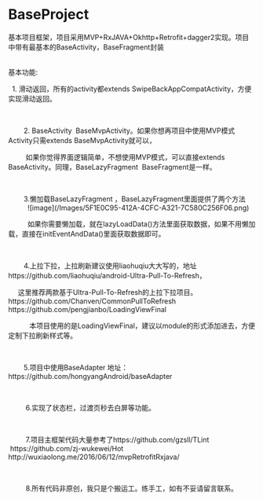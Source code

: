# BaseProject<br />
基本项目框架，项目采用MVP+RxJAVA+Okhttp+Retrofit+dagger2实现。项目中带有最基本的BaseActivity，BaseFragment封装<br />
<br />

<p>
	基本功能:
</p>
<p>
	<span style="white-space:pre">	</span>1. 滑动返回，所有的activity都extends SwipeBackAppCompatActivity，方便实现滑动返回。
</p>
<p>
	<br />
	
</p>
&nbsp; &nbsp; &nbsp; &nbsp; 2. BaseActivity &nbsp;BaseMvpActivity。如果你想再项目中使用MVP模式 Activity只需extends BaseMvpActivity就可以，<br />

<p>
	&nbsp; &nbsp; &nbsp; &nbsp; &nbsp;如果你觉得界面逻辑简单，不想使用MVP模式，可以直接extends BaseActivity。同理，BaseLazyFragment &nbsp;BaseFragment是一样。
</p>
<p>
	<br />
	
</p>
&nbsp; &nbsp; &nbsp; &nbsp; 3.懒加载BaseLazyFragment ，BaseLazyFragment里面提供了两个方法<br />
&nbsp; &nbsp; &nbsp; &nbsp; &nbsp; ![image](/Images/5F1E0C95-412A-4CFC-A321-7C580C256F06.png)<br />

<p>
	&nbsp; &nbsp; &nbsp; &nbsp; &nbsp; 如果你需要懒加载，就在lazyLoadData()方法里面获取数据，如果不用懒加载，直接在initEventAndData()里面获取数据即可。
</p>
<p>
	<br />
	
</p>
<p>
	&nbsp; &nbsp; &nbsp; &nbsp; 4.上拉下拉，上拉刷新建议使用liaohuqiu大大写的，地址https://github.com/liaohuqiu/android-Ultra-Pull-To-Refresh，
</p>
<p>
	<span style="white-space:pre">	</span>&nbsp; &nbsp;这里推荐两款基于Ultra-Pull-To-Refresh的上拉下拉项目。 https://github.com/Chanven/CommonPullToRefresh https://github.com/pengjianbo/LoadingViewFinal&nbsp;
</p>
<p>
	&nbsp; &nbsp; &nbsp; &nbsp; &nbsp; &nbsp;本项目使用的是LoadingViewFinal，建议以module的形式添加进去，方便定制下拉刷新样式等。
</p>
<p>
	<br />
	
</p>
<p>
	&nbsp; &nbsp; &nbsp; &nbsp; 5.项目中使用BaseAdapter 地址：https://github.com/hongyangAndroid/baseAdapter
</p>
<p>
	<br />
	
</p>
<p>
	&nbsp; &nbsp; &nbsp; &nbsp; &nbsp;6.实现了状态栏，过渡页秒去白屏等功能。
</p>
<p>
	<br />
	
</p>
<p>
	&nbsp; &nbsp; &nbsp; &nbsp; &nbsp;7.项目主框架代码大量参考了https://github.com/gzsll/TLint &nbsp;https://github.com/zj-wukewei/Hot http://wuxiaolong.me/2016/06/12/mvpRetrofitRxjava/
</p>
<p>
	<br />
	
</p>
&nbsp; &nbsp; &nbsp; &nbsp; &nbsp;8.所有代码非原创，我只是个搬运工。练手工，如有不妥请留言联系。
         
